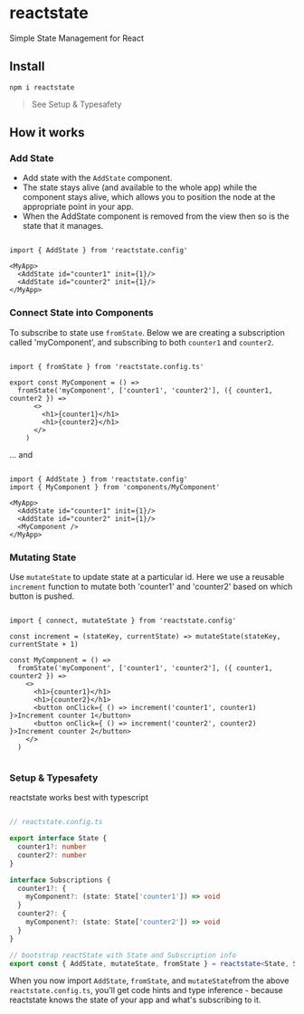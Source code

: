 # reactstate
Simple State Management for React

## Install

`npm i reactstate`

> See Setup & Typesafety

## How it works

### Add State

- Add state with the `AddState` component.
- The state stays alive (and available to the whole app) while the component stays alive, which allows you to position the node at the appropriate point in your app.
- When the AddState component is removed from the view then so is the state that it manages.

```tsx

import { AddState } from 'reactstate.config'

<MyApp>
  <AddState id="counter1" init={1}/>
  <AddState id="counter2" init={1}/>
</MyApp>

```

### Connect State into Components

To subscribe to state use `fromState`. Below we are creating a subscription called 'myComponent', and subscribing to 
both `counter1` and `counter2`.

```tsx

import { fromState } from 'reactstate.config.ts'

export const MyComponent = () => 
  fromState('myComponent', ['counter1', 'counter2'], ({ counter1, counter2 }) =>
      <>
        <h1>{counter1}</h1>
        <h1>{counter2}</h1>
      </>
    )

```

... and

```tsx

import { AddState } from 'reactstate.config'
import { MyComponent } from 'components/MyComponent'

<MyApp>
  <AddState id="counter1" init={1}/>
  <AddState id="counter2" init={1}/>
  <MyComponent />
</MyApp>

```

### Mutating State

Use `mutateState` to update state at a particular id.
Here we use a reusable `increment` function to mutate both 'counter1' and 'counter2' based on which button is pushed.

```tsx

import { connect, mutateState } from 'reactstate.config'

const increment = (stateKey, currentState) => mutateState(stateKey, currentState + 1)

const MyComponent = () =>
  fromState('myComponent', ['counter1', 'counter2'], ({ counter1, counter2 }) =>
    <>
      <h1>{counter1}</h1>
      <h1>{counter2}</h1>
      <button onClick={ () => increment('counter1', counter1) }>Increment counter 1</button>
      <button onClick={ () => increment('counter2', counter2) }>Increment counter 2</button>
    </>
  ) 


```

### Setup & Typesafety

reactstate works best with typescript

```typescript

// reactstate.config.ts

export interface State {
  counter1?: number
  counter2?: number
}

interface Subscriptions {
  counter1?: {
    myComponent?: (state: State['counter1']) => void
  }
  counter2?: {
    myComponent?: (state: State['counter2']) => void
  }
}

// bootstrap reactState with State and Subscription info
export const { AddState, mutateState, fromState } = reactstate<State, Subscriptions>()

```

When you now import `AddState`, `fromState`, and `mutateState`from the above `reactstate.config.ts`, you'll get code hints and type inference - because reactstate knows the state of your app and what's subscribing to it.

